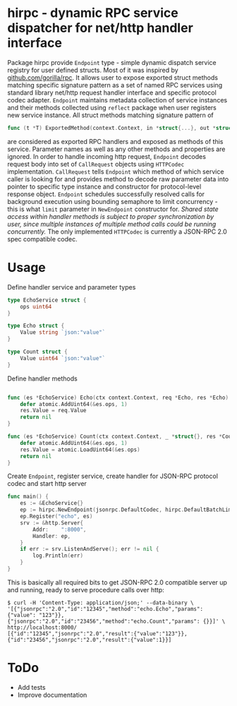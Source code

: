 # hirpc - dynamic RPC service dispatcher for net/http handler interface
Package hirpc provide `Endpoint` type - simple dynamic dispatch service registry for user defined structs. Most of it was inspired by [github.com/gorilla/rpc](https://github.com/gorilla/rpc). It allows user to expose exported struct methods matching specific signature pattern as a set of named RPC services using standard library net/http request handler interface and specific protocol codec adapter.
`Endpoint` maintains metadata collection of service instances and their methods collected using `reflect` package when user registers new service instance. All struct methods matching signature pattern of 
```go
func (t *T) ExportedMethod(context.Context, in *struct{...}, out *struct{...}) error
``` 
are considered as exported RPC handlers and exposed as methods of this service. Parameter names as well as any other methods and properties are ignored. In order to handle incoming http request, `Endpoint` decodes request body into set of `CallRequest` objects using `HTTPCodec` implementation. `CallRequest` tells `Endpoint` which method of which service caller is looking for and provides method to decode raw parameter data into pointer to specific type instance and constructor for protocol-level response object. `Endpoint` schedules successfully resolved calls for background execution using bounding semaphore to limit concurrency - this is what `limit` parameter in `NewEndpoint` constructor for.
*Shared state access within handler methods is subject to proper synchronization by user, since multiple instances of multiple method calls could be running concurrently.*
The only implemented `HTTPCodec` is currently a JSON-RPC 2.0 spec compatible codec.

# Usage
Define handler service and parameter types
```go
type EchoService struct {
	ops uint64
} 

type Echo struct {
	Value string `json:"value"`
}

type Count struct {
	Value uint64 `json:"value"`
}
```

Define handler methods
```go

func (es *EchoService) Echo(ctx context.Context, req *Echo, res *Echo) error {
	defer atomic.AddUint64(&es.ops, 1)
	res.Value = req.Value
	return nil
}

func (es *EchoService) Count(ctx context.Context, _ *struct{}, res *Count) error {
	defer atomic.AddUint64(&es.ops, 1)
	res.Value = atomic.LoadUint64(&es.ops)
	return nil
}

```

Create `Endpoint`, register service, create handler for JSON-RPC protocol codec and start http server
```go
func main() {
	es := &EchoService{}
	ep := hirpc.NewEndpoint(jsonrpc.DefaultCodec, hirpc.DefaultBatchLimit)
	ep.Register("echo", es)
	srv := &http.Server{
		Addr:    ":8000",
		Handler: ep,
	}
	if err := srv.ListenAndServe(); err != nil {
		log.Println(err)
	}
}
```

This is basically all required bits to get JSON-RPC 2.0 compatible server up and running, ready to serve procedure calls over http:
```
$ curl -H 'Content-Type: application/json;' --data-binary \
'[{"jsonrpc":"2.0","id":"12345","method":"echo.Echo","params": {"value": "123"}}, {"jsonrpc":"2.0","id":"23456","method":"echo.Count","params": {}}]' \
http://localhost:8000/
[{"id":"12345","jsonrpc":"2.0","result":{"value":"123"}},{"id":"23456","jsonrpc":"2.0","result":{"value":1}}]

```

# ToDo
- Add tests
- Improve documentation
